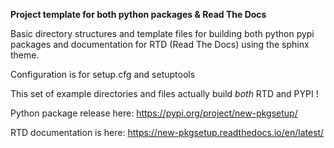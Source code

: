 **Project template for both python packages & Read The Docs**

Basic directory structures and template files for building both python pypi
packages and documentation for RTD (Read The Docs) using the sphinx theme.

Configuration is for setup.cfg and setuptools

This set of example directories and files actually build *both* RTD and PYPI !

Python package release here: https://pypi.org/project/new-pkgsetup/

RTD documentation is here: https://new-pkgsetup.readthedocs.io/en/latest/
